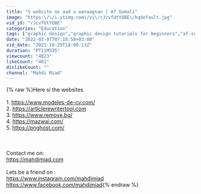 ```yaml
---
title: "5 website oo aad u wanaagsan | Af Somali"
image: "https:\/\/i.ytimg.com\/vi\/rJcvfUtYQ8E\/hqdefault.jpg"
vid_id: "rJcvfUtYQ8E"
categories: "Education"
tags: ["graphic design","graphic design tutorials for beginners","af-soomaali"]
date: "2022-03-07T07:18:58+03:00"
vid_date: "2021-10-29T18:00:13Z"
duration: "PT11M33S"
viewcount: "4023"
likeCount: "401"
dislikeCount: ""
channel: "Mahdi Miad"
---
```

{% raw %}Here si the websites <br /><br />1. <a rel="nofollow" target="blank" href="https://www.modeles-de-cv.com/">https://www.modeles-de-cv.com/</a><br />2. <a rel="nofollow" target="blank" href="https://articlerewritertool.com">https://articlerewritertool.com</a><br />3. <a rel="nofollow" target="blank" href="https://www.remove.bg/">https://www.remove.bg/</a><br />4. <a rel="nofollow" target="blank" href="https://mazwai.com/">https://mazwai.com/</a><br />5. <a rel="nofollow" target="blank" href="https://pnghost.com/">https://pnghost.com/</a><br /><br /><br /><br />Contact me on:<br /><a rel="nofollow" target="blank" href="https://mahdimiad.com">https://mahdimiad.com</a><br /><br />Lets be a friend on :<br /><a rel="nofollow" target="blank" href="https://www.instagram.com/mahdimiad">https://www.instagram.com/mahdimiad</a><br /><a rel="nofollow" target="blank" href="https://www.facebook.com/mahdimiad">https://www.facebook.com/mahdimiad</a>{% endraw %}
